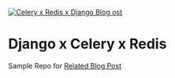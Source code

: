 [![Celery x Redis x Django Blog ost](https://static.codingforentrepreneurs.com/media/cfe-blog/celery-redis-django/setup_celery_redis_django.jpg)](https://www.codingforentrepreneurs.com/blog/celery-redis-django/)
# Django x Celery x Redis
Sample Repo for [Related Blog Post](https://www.codingforentrepreneurs.com/blog/celery-redis-django/)
